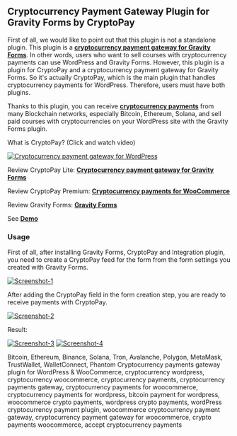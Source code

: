 ## Cryptocurrency Payment Gateway Plugin for Gravity Forms by CryptoPay

First of all, we would like to point out that this plugin is not a standalone plugin. This plugin is a **<a href="https://beycanpress.com/cryptopay/?utm_source=github&utm_medium=cryptopay_gravity_forms">cryptocurrency payment gateway for Gravity Forms</a>**. In other words, users who want to sell courses with cryptocurrency payments can use WordPress and Gravity Forms. However, this plugin is a plugin for CryptoPay and a cryptocurrency payment gateway for Gravity Forms. So it's actually CryptoPay, which is the main plugin that handles cryptocurrency payments for WordPress. Therefore, users must have both plugins.

Thanks to this plugin, you can receive **<a href="https://beycanpress.com/cryptopay/?utm_source=github&utm_medium=cryptopay_gravity_forms">cryptocurrency payments</a>** from many Blockchain networks, especially Bitcoin, Ethereum, Solana, and sell paid courses with cryptocurrencies on your WordPress site with the Gravity Forms plugin.

What is CryptoPay? (Click and watch video)

[![Cryptocurrency payment gateway for WordPress](https://img.youtube.com/vi/3vaoFL4XG10/0.jpg)](https://www.youtube.com/watch?v=3vaoFL4XG10)
<br>

Review CryptoPay Lite: **<a href="https://wordpress.org/plugins/cryptopay-wc-lite/">Cryptocurrency payment gateway for Gravity Forms</a>**

Review CryptoPay Premium: **<a href="https://beycanpress.com/cryptopay/?utm_source=github&utm_medium=cryptopay_gravity_forms">Cryptocurrency payments for WooCommerce</a>**

Review Gravity Forms: **<a href="https://www.gravityforms.com/">Gravity Forms</a>**

See **<a href="https://cryptopay.beycanpress.net/" target="_blank">Demo</a>**

### Usage

First of all, after installing Gravity Forms, CryptoPay and Integration plugin, you need to create a CryptoPay feed for the form from the form settings you created with Gravity Forms.

<a href="https://ibb.co/fXkxczY"><img src="https://i.ibb.co/wdSzvFN/Screenshot-1.png" alt="Screenshot-1" border="0"></a>

After adding the CryptoPay field in the form creation step, you are ready to receive payments with CryptoPay.

<a href="https://ibb.co/B331GCf"><img src="https://i.ibb.co/tKKdzJH/Screenshot-2.png" alt="Screenshot-2" border="0"></a>

Result:

<a href="https://ibb.co/wNLQYTP"><img src="https://i.ibb.co/FbWYn9y/Screenshot-3.png" alt="Screenshot-3" border="0"></a>
<a href="https://ibb.co/vc09xxH"><img src="https://i.ibb.co/rQD9GGm/Screenshot-4.png" alt="Screenshot-4" border="0"></a>

Bitcoin, Ethereum, Binance, Solana, Tron, Avalanche, Polygon, MetaMask, TrustWallet, WalletConnect, Phantom Cryptocurrency payments gateway plugin for WordPress & WooCommerce, cryptocurrency wordpress, cryptocurrency woocommerce, cryptocurrency payments, cryptocurrency payments gateway, cryptocurrency payments for woocommerce, cryptocurrency payments for wordpress, bitcoin payment for wordpress, woocommerce crypto payments, wordpress crypto payments, wordPress cryptocurrency payment plugin, woocommerce cryptocurrency payment gateway, cryptocurrency payment gateway for woocommerce, crypto payments woocommerce, accept cryptocurrency payments